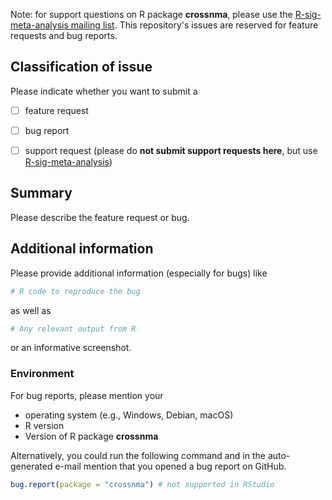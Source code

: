 Note: for support questions on R package **crossnma**, please use the [R-sig-meta-analysis mailing list](https://stat.ethz.ch/mailman/listinfo/r-sig-meta-analysis). This repository's issues are reserved for feature requests and bug reports.


## Classification of issue

Please indicate whether you want to submit a

  - [ ] feature request
  - [ ] bug report
  - [ ] support request (please do **not submit support requests here**, but use [R-sig-meta-analysis](https://stat.ethz.ch/mailman/listinfo/r-sig-meta-analysis))


## Summary

Please describe the feature request or bug.


## Additional information

Please provide additional information (especially for bugs) like

```r
# R code to reproduce the bug
```

as well as

```r
# Any relevant output from R
```

or an informative screenshot.


### Environment

For bug reports, please mention your

  - operating system (e.g., Windows, Debian, macOS)
  - R version
  - Version of R package **crossnma**

Alternatively, you could run the following command and in the auto-generated e-mail mention that you opened a bug report on GitHub.

```r
bug.report(package = "crossnma") # not supported in RStudio
```
